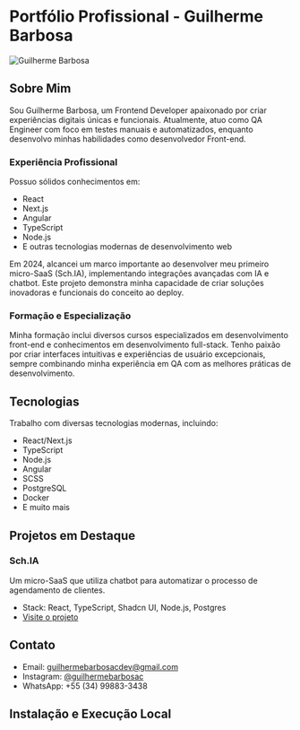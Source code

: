 # Portfólio Profissional - Guilherme Barbosa

![Guilherme Barbosa](/profile.png)

## Sobre Mim

Sou Guilherme Barbosa, um Frontend Developer apaixonado por criar experiências digitais únicas e funcionais. Atualmente, atuo como QA Engineer com foco em testes manuais e automatizados, enquanto desenvolvo minhas habilidades como desenvolvedor Front-end.

### Experiência Profissional

Possuo sólidos conhecimentos em:
- React
- Next.js 
- Angular
- TypeScript
- Node.js
- E outras tecnologias modernas de desenvolvimento web

Em 2024, alcancei um marco importante ao desenvolver meu primeiro micro-SaaS (Sch.IA), implementando integrações avançadas com IA e chatbot. Este projeto demonstra minha capacidade de criar soluções inovadoras e funcionais do conceito ao deploy.

### Formação e Especialização

Minha formação inclui diversos cursos especializados em desenvolvimento front-end e conhecimentos em desenvolvimento full-stack. Tenho paixão por criar interfaces intuitivas e experiências de usuário excepcionais, sempre combinando minha experiência em QA com as melhores práticas de desenvolvimento.

## Tecnologias

Trabalho com diversas tecnologias modernas, incluindo:
- React/Next.js
- TypeScript
- Node.js
- Angular
- SCSS
- PostgreSQL
- Docker
- E muito mais

## Projetos em Destaque

### Sch.IA
Um micro-SaaS que utiliza chatbot para automatizar o processo de agendamento de clientes.
- Stack: React, TypeScript, Shadcn UI, Node.js, Postgres
- [Visite o projeto](https://schia.com.br)

## Contato

- Email: guilhermebarbosacdev@gmail.com
- Instagram: [@guilhermebarbosac](https://instagram.com/guilhermebarbosac)
- WhatsApp: +55 (34) 99883-3438

## Instalação e Execução Local
